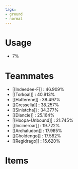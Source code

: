 ```yaml
---
tags:
- ground
- normal
---
```

# Usage
- 7%
# Teammates
- [[Indeedee-F]] : 46.909%
- [[Torkoal]] : 40.913%
- [[Hatterene]] : 38.497%
- [[Cresselia]] : 38.257%
- [[Sinistcha]] : 34.377%
- [[Diancie]] : 25.164%
- [[Hoopa-Unbound]] : 21.745%
- [[Incineroar]] : 19.722%
- [[Archaludon]] : 17.985%
- [[Gholdengo]] : 17.582%
- [[Regidrago]] : 15.620%
# Items
